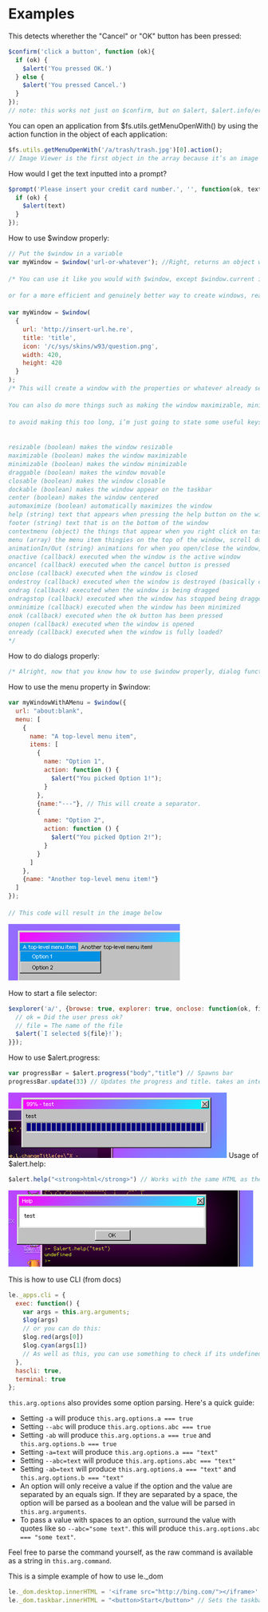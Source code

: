 # Examples
This detects wherether the "Cancel" or "OK" button has been pressed:
```js
$confirm('click a button', function (ok){
  if (ok) {
    $alert('You pressed OK.')
  } else {
    $alert('You pressed Cancel.')
  }
});
// note: this works not just on $confirm, but on $alert, $alert.info/error, even $prompt and $window.form (which we’ll get on to later)
```

You can open an application from $fs.utils.getMenuOpenWith() by using the action function in the object of each application:
```js
$fs.utils.getMenuOpenWith('/a/trash/trash.jpg')[0].action();
// Image Viewer is the first object in the array because it’s an image so execute that using the action function
```

How would I get the text inputted into a prompt?
```js
$prompt('Please insert your credit card number.', '', function(ok, text) {
  if (ok) {
    $alert(text)
  }
});
```

How to use $window properly:

```js
// Put the $window in a variable
var myWindow = $window('url-or-whatever'); //Right, returns an object with things to interact with the window or just information ect

/* You can use it like you would with $window, except $window.current is whatever you named the variable and to make the window the active window, just use the active() function

or for a more efficient and genuinely better way to create windows, read on!*/

var myWindow = $window(
  {
    url: 'http://insert-url.he.re',
    title: 'title',
    icon: '/c/sys/skins/w93/question.png',
    width: 420,
    height: 420
  }
);
/* This will create a window with the properties or whatever already set for you

You can also do more things such as making the window maximizable, minimizable, resizable or closable and lots more with this method!

to avoid making this too long, i’m just going to state some useful keys, arrays, objects and stuff to append to the object thingy in the function as well as saying what they do


resizable (boolean) makes the window resizable
maximizable (boolean) makes the window maximizable
minimizable (boolean) makes the window minimizable
draggable (boolean) makes the window movable
closable (boolean) makes the window closable
dockable (boolean) makes the window appear on the taskbar
center (boolean) makes the window centered
automaximize (boolean) automatically maximizes the window
help (string) text that appears when pressing the help button on the window
footer (string) text that is on the bottom of the window
contextmenu (object) the things that appear when you right click on task on the taskbar
menu (array) the menu item thingies on the top of the window, scroll down for explanation
animationIn/Out (string) animations for when you open/close the window, animation names here: https://pastebin.com/4S1FCBEQ (thanks janken)
onactive (callback) executed when the window is the active window
oncancel (callback) executed when the cancel button is pressed
onclose (callback) executed when the window is closed
ondestroy (callback) executed when the window is destroyed (basically closed, but different in a way)
ondrag (callback) executed when the window is being dragged
ondragstop (callback) executed when the window has stopped being dragged
onminimize (callback) executed when the window has been minimized
onok (callback) executed when the ok button has been pressed
onopen (callback) executed when the window is opened
onready (callback) executed when the window is fully loaded?
*/
```

How to do dialogs properly:
```js
/* Alright, now that you know how to use $window properly, dialog function thingies are the same! and by same, they both accept the same keys in the object etc... */
```

How to use the menu property in $window:
```js
var myWindowWithAMenu = $window({
  url: "about:blank",
  menu: [
    {
      name: "A top-level menu item",
      items: [
        {
          name: "Option 1",
          action: function () {
            $alert("You picked Option 1!");
          }
        },
        {name:"---"}, // This will create a separator.
        {
          name: "Option 2",
          action: function () {
            $alert("You picked Option 2!");
          }
        }
      ]
    },
    {name: "Another top-level menu item!"}
  ]
});

// This code will result in the image below
```
![The result](img/result.png)

How to start a file selector:
```js
$explorer('a/', {browse: true, explorer: true, onclose: function(ok, file) {
  // ok = Did the user press ok?
  // file = The name of the file
  $alert(`I selected ${file}!`);
}});
```
How to use $alert.progress:
```js
var progressBar = $alert.progress("body","title") // Spawns bar
progressBar.update(33) // Updates the progress and title. takes an integer input 0-100.
```
![Results](img/progressbar.png)
Usage of $alert.help:
```js
$alert.help("<strong>html</strong>") // Works with the same HTML as the previous, but with a white canvas as the background. Also, the title is fixed to 'Help'
```
![Result of this](img/helpprogress.png)

This is how to use CLI (from docs)
```js
le._apps.cli = {
  exec: function() {
    var args = this.arg.arguments;
    $log(args)
    // or you can do this:
    $log.red(args[0])
    $log.cyan(args[1])
    // As well as this, you can use something to check if its undefined.
  },
  hascli: true,
  terminal: true
};
```
`this.arg.options` also provides some option parsing. Here's a quick guide:
* Setting `-a` will produce `this.arg.options.a === true`
* Setting `--abc` will produce `this.arg.options.abc === true`
* Setting `-ab` will produce `this.arg.options.a === true` and `this.arg.options.b === true`
* Setting `-a=text` will produce `this.arg.options.a === "text"`
* Setting `--abc=text` will produce `this.arg.options.abc === "text"`
* Setting `-ab=text` will produce `this.arg.options.a === "text"` and `this.arg.options.b === "text"`
* An option will only receive a value if the option and the value are separated by an equals sign. If they are separated by a space, the option will be parsed as a boolean and the value will be parsed in `this.arg.arguments`.
* To pass a value with spaces to an option, surround the value with quotes like so `--abc="some text"`. this will produce `this.arg.options.abc === "some text"`.

Feel free to parse the command yourself, as the raw command is available as a string in `this.arg.command`.

This is a simple example of how to use le._dom
```js
le._dom.desktop.innerHTML = '<iframe src="http://bing.com/"></iframe>' // Sets the desktop to a iframe, due to limitations you can not click on anything
le._dom.taskbar.innerHTML = "<button>Start</button>" // Sets the taskbar to a fake version, this could be used to create better taskbars
```
